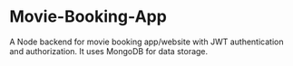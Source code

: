 # Movie-Booking-App
A Node backend for movie booking app/website with JWT authentication and authorization. It uses MongoDB for data storage.
